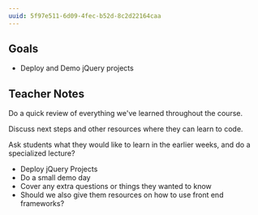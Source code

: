 ```yaml
---
uuid: 5f97e511-6d09-4fec-b52d-8c2d22164caa
---
```


## Goals
- Deploy and Demo jQuery projects


## Teacher Notes

Do a quick review of everything we've learned throughout the course.

Discuss next steps and other resources where they can learn to code.

Ask students what they would like to learn in the earlier weeks, and do a specialized lecture?

- Deploy jQuery Projects
- Do a small demo day
- Cover any extra questions or things they wanted to know
- Should we also give them resources on how to use front end frameworks?
